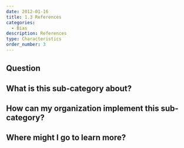 ```yaml
---
date: 2012-01-16
title: 1.3 References
categories:
  - Bias
description: References
type: Characteristics
order_number: 3
---
```




## Question


## What is this sub-category about?


## How can my organization implement this sub-category?


## Where might I go to learn more?


